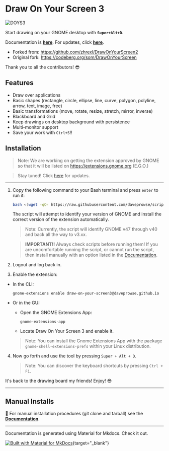 # Draw On Your Screen 3

![DOYS3](https://daveprowse.github.io/DrawOnYourScreen3/images/doys-logo2.png)

Start drawing on your GNOME desktop with **`Super+Alt+D`**.

Documentation is **[here](https://daveprowse.github.io/DrawOnYourScreen3/)**. For updates, click **[here](https://daveprowse.github.io/DrawOnYourScreen3/blog/)**.

- Forked from: https://github.com/zhrexl/DrawOnYourScreen2
- Original fork: https://codeberg.org/som/DrawOnYourScreen

Thank you to all the contributors! 😎

## Features

- Draw over applications
- Basic shapes (rectangle, circle, ellipse, line, curve, polygon, polyline, arrow, text, image, free)
- Basic transformations (move, rotate, resize, stretch, mirror, inverse)
- Blackboard and Grid
- Keep drawings on desktop background with persistence
- Multi-monitor support
- Save your work with `Ctrl+S`!!

## Installation

> Note: We are working on getting the extension approved by GNOME so that it will be listed on https://extensions.gnome.org (E.G.O.) 

> Stay tuned! Click [here](https://daveprowse.github.io/DrawOnYourScreen3/blog/) for updates.

---

1. Copy the following command to your Bash terminal and press `enter` to run it:

   ```bash
   bash <(wget -qO- https://raw.githubusercontent.com/daveprowse/scripts/refs/heads/main/doys-install.sh)
   ```

   The script will attempt to identify your version of GNOME and install the correct version of the extension automatically.

   > Note: Currently, the script will identify GNOME v47 through v40 and back all the way to v3.xx.

   > **IMPORTANT!!** Always check scripts before running them! If you are uncomfortable running the script, or cannot run the script, then install manually with an option listed in the [Documentation](https://daveprowse.github.io/DrawOnYourScreen3/installation/).

2. Logout and log back in.

3. Enable the extension:

- In the CLI:

  ```console
  gnome-extensions enable draw-on-your-screen3@daveprowse.github.io
  ```

- Or in the GUI
  - Open the GNOME Extensions App:

      `gnome-extensions-app`

  - Locate Draw On Your Screen 3 and enable it.

   > Note: You can install the Gnome Extensions App with the package `gnome-shell-extensions-prefs` within your Linux distribution.

4. Now go forth and use the tool by pressing `Super + Alt + D`.

   > Note: You can discover the keyboard shortcuts by pressing `Ctrl + F1`.

It's back to the drawing board my friends! Enjoy! 😎

---

## Manual Installs

📖 For manual installation procedures (git clone and tarball) see the **[Documentation](https://daveprowse.github.io/DrawOnYourScreen3/installation/)**.

---

Documentation is generated using Material for Mkdocs. Check it out.

[![Built with Material for MkDocs](https://img.shields.io/badge/Material_for_MkDocs-526CFE?style=for-the-badge&logo=MaterialForMkDocs&logoColor=white)](https://squidfunk.github.io/mkdocs-material/){target="_blank"}
